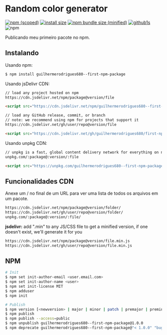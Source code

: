 # Random color generator

[![npm (scoped)](https://img.shields.io/npm/v/@guilhermerodrigues680/random-color-generator.svg)](https://www.npmjs.com/package/@guilhermerodrigues680/random-color-generator)
[![install size](https://packagephobia.com/badge?p=@guilhermerodrigues680/random-color-generator)](https://packagephobia.com/result?p=@guilhermerodrigues680/random-color-generator)
[![npm bundle size (minified)](https://img.shields.io/bundlephobia/min/@guilhermerodrigues680/random-color-generator.svg)](https://www.npmjs.com/package/@guilhermerodrigues680/random-color-generator)
[![github1s](https://img.shields.io/badge/github1s-One%20second%20to%20read%20GitHub-blue?logo=github)](https://github1s.com/guilhermerodrigues680/random-color-generator)
![npm](https://img.shields.io/npm/dt/@guilhermerodrigues680/random-color-generator?logo=npm)


Publicando meu primeiro pacote no npm.

## Instalando

Usando npm:

```bash
$ npm install guilhermerodrigues680--first-npm-package
```

Usando jsDelivr CDN:

```txt
// load any project hosted on npm
https://cdn.jsdelivr.net/npm/package@version/file
```

```html
<script src="https://cdn.jsdelivr.net/npm/guilhermerodrigues680--first-npm-package"></script>
```

```txt
// load any GitHub release, commit, or branch
// note: we recommend using npm for projects that support it
https://cdn.jsdelivr.net/gh/user/repo@version/file
```

```html
<script src="https://cdn.jsdelivr.net/gh/guilhermerodrigues680/first-npm-package@1.0.0-alpha.1/dist/first-npm-package.js"></script>
```

Usando unpkg CDN:

```txt
// unpkg is a fast, global content delivery network for everything on npm
unpkg.com/:package@:version/:file
```

```html
<script src="https://unpkg.com/guilhermerodrigues680--first-npm-package"></script>
```

## Funcionalidades CDN

Anexe um / no final de um URL para ver uma lista de todos os arquivos em um pacote.

```txt
https://cdn.jsdelivr.net/npm/package@version/folder/
https://cdn.jsdelivr.net/gh/user/repo@version/folder/
unpkg.com/:package@:version/:file/
```

**jsdelivr:** add ".min" to any JS/CSS file to get a minified version, if one doesn't exist, we'll generate it for you

```txt
https://cdn.jsdelivr.net/npm/package@version/file.min.js
https://cdn.jsdelivr.net/gh/user/repo@version/file.min.js
```

## NPM

```bash
# Init
$ npm set init-author-email <user.email.com>
$ npm set init-author-name <user>
$ npm set init-license MIT
$ npm adduser
$ npm init

# Publish
$ npm version [<newversion> | major | minor | patch | premajor | preminor | prepatch | prerelease [--preid=<prerelease-id>] | from-git]
$ npm publish
$ npm publish --access=public
$ npm unpublish guilhermerodrigues680--first-npm-package@1.0.0
$ npm deprecate guilhermerodrigues680--first-npm-package@"< 1.0.0" "bug crítico corrigido em v1.0.0"
```
